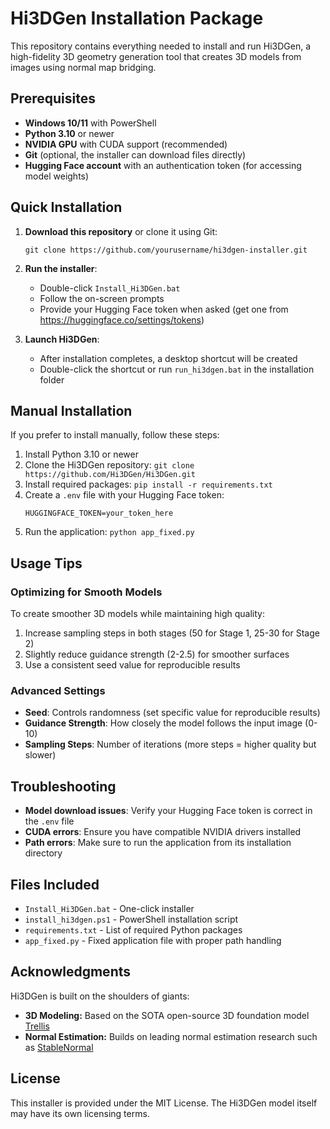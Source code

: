 # Hi3DGen Installation Package

This repository contains everything needed to install and run Hi3DGen, a high-fidelity 3D geometry generation tool that creates 3D models from images using normal map bridging.

## Prerequisites

- **Windows 10/11** with PowerShell
- **Python 3.10** or newer
- **NVIDIA GPU** with CUDA support (recommended)
- **Git** (optional, the installer can download files directly)
- **Hugging Face account** with an authentication token (for accessing model weights)

## Quick Installation

1. **Download this repository** or clone it using Git:
   ```
   git clone https://github.com/yourusername/hi3dgen-installer.git
   ```

2. **Run the installer**:
   - Double-click `Install_Hi3DGen.bat`
   - Follow the on-screen prompts
   - Provide your Hugging Face token when asked (get one from https://huggingface.co/settings/tokens)

3. **Launch Hi3DGen**:
   - After installation completes, a desktop shortcut will be created
   - Double-click the shortcut or run `run_hi3dgen.bat` in the installation folder

## Manual Installation

If you prefer to install manually, follow these steps:

1. Install Python 3.10 or newer
2. Clone the Hi3DGen repository: `git clone https://github.com/Hi3DGen/Hi3DGen.git`
3. Install required packages: `pip install -r requirements.txt`
4. Create a `.env` file with your Hugging Face token:
   ```
   HUGGINGFACE_TOKEN=your_token_here
   ```
5. Run the application: `python app_fixed.py`

## Usage Tips

### Optimizing for Smooth Models

To create smoother 3D models while maintaining high quality:

1. Increase sampling steps in both stages (50 for Stage 1, 25-30 for Stage 2)
2. Slightly reduce guidance strength (2-2.5) for smoother surfaces
3. Use a consistent seed value for reproducible results

### Advanced Settings

- **Seed**: Controls randomness (set specific value for reproducible results)
- **Guidance Strength**: How closely the model follows the input image (0-10)
- **Sampling Steps**: Number of iterations (more steps = higher quality but slower)

## Troubleshooting

- **Model download issues**: Verify your Hugging Face token is correct in the `.env` file
- **CUDA errors**: Ensure you have compatible NVIDIA drivers installed
- **Path errors**: Make sure to run the application from its installation directory

## Files Included

- `Install_Hi3DGen.bat` - One-click installer
- `install_hi3dgen.ps1` - PowerShell installation script
- `requirements.txt` - List of required Python packages
- `app_fixed.py` - Fixed application file with proper path handling

## Acknowledgments

Hi3DGen is built on the shoulders of giants:
- **3D Modeling:** Based on the SOTA open-source 3D foundation model [Trellis](https://github.com/microsoft/TRELLIS)
- **Normal Estimation:** Builds on leading normal estimation research such as [StableNormal](https://github.com/hugoycj/StableNormal)

## License

This installer is provided under the MIT License. The Hi3DGen model itself may have its own licensing terms.
